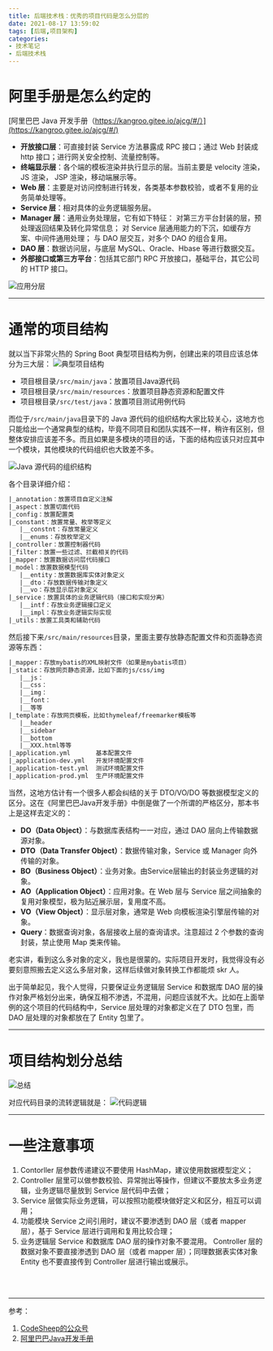 ```yaml
---
title: 后端技术栈：优秀的项目代码是怎么分层的
date: 2021-08-17 13:59:02
tags: [后端,项目架构]
categories:
- 技术笔记
- 后端技术栈
---
```






# 阿里手册是怎么约定的
[阿里巴巴 Java 开发手册（https://kangroo.gitee.io/ajcg/#/）](https://kangroo.gitee.io/ajcg/#/)


<!--more-->

- **开放接口层**：可直接封装 Service 方法暴露成 RPC 接口；通过 Web 封装成 http 接口；进行网关安全控制、流量控制等。
- **终端显示层**：各个端的模板渲染并执行显示的层。当前主要是 velocity 渲染，JS 渲染， JSP 渲染，移动端展示等。
- **Web 层**：主要是对访问控制进行转发，各类基本参数校验，或者不复用的业务简单处理等。
- **Service 层**：相对具体的业务逻辑服务层。
- **Manager 层**：通用业务处理层，它有如下特征：
对第三方平台封装的层，预处理返回结果及转化异常信息；
对 Service 层通用能力的下沉，如缓存方案、中间件通用处理；
与 DAO 层交互，对多个 DAO 的组合复用。
- **DAO 层**：数据访问层，与底层 MySQL、Oracle、Hbase 等进行数据交互。
- **外部接口或第三方平台**：包括其它部门 RPC 开放接口，基础平台，其它公司的 HTTP 接口。

![应用分层](/SongXJ01/images/后端技术栈_优秀的项目代码是怎么分层的/应用分层.png)



------
# 通常的项目结构
就以当下非常火热的 Spring Boot 典型项目结构为例，创建出来的项目应该总体分为三大层：
![典型项目结构](/SongXJ01/images/后端技术栈_优秀的项目代码是怎么分层的/典型项目结构.png)

- 项目根目录`/src/main/java`：放置项目Java源代码
- 项目根目录`/src/main/resources`：放置项目静态资源和配置文件
- 项目根目录`/src/test/java`：放置项目测试用例代码

而位于`/src/main/java`目录下的 Java 源代码的组织结构大家比较关心，这地方也只能给出一个通常典型的结构，毕竟不同项目和团队实践不一样，稍许有区别，但整体安排应该差不多。而且如果是多模块的项目的话，下面的结构应该只对应其中一个模块，其他模块的代码组织也大致差不多。

![Java 源代码的组织结构](/SongXJ01/images/后端技术栈_优秀的项目代码是怎么分层的/Java源代码的组织结构.png)

各个目录详细介绍：

```xml
|_annotation：放置项目自定义注解
|_aspect：放置切面代码
|_config：放置配置类
|_constant：放置常量、枚举等定义
   |__constnt：存放常量定义
   |__enums：存放枚举定义
|_controller：放置控制器代码
|_filter：放置一些过滤、拦截相关的代码
|_mapper：放置数据访问层代码接口
|_model：放置数据模型代码
   |__entity：放置数据库实体对象定义
   |__dto：存放数据传输对象定义
   |__vo：存放显示层对象定义
|_service：放置具体的业务逻辑代码（接口和实现分离）
   |__intf：存放业务逻辑接口定义
   |__impl：存放业务逻辑实际实现
|_utils：放置工具类和辅助代码
```


然后接下来`/src/main/resources`目录，里面主要存放静态配置文件和页面静态资源等东西：

```xml
|_mapper：存放mybatis的XML映射文件（如果是mybatis项目）
|_static：存放网页静态资源，比如下面的js/css/img
   |__js：
   |__css：
   |__img：
   |__font：
   |__等等
|_template：存放网页模板，比如thymeleaf/freemarker模板等
   |__header
   |__sidebar
   |__bottom
   |__XXX.html等等
|_application.yml       基本配置文件
|_application-dev.yml   开发环境配置文件
|_application-test.yml  测试环境配置文件
|_application-prod.yml  生产环境配置文件
```

当然，这地方估计有一个很多人都会纠结的关于 DTO/VO/DO 等数据模型定义的区分。这在《阿里巴巴Java开发手册》中倒是做了一个所谓的严格区分，那本书上是这样去定义的：

- **DO（Data Object）**：与数据库表结构一一对应，通过 DAO 层向上传输数据源对象。
- **DTO（Data Transfer Object）**：数据传输对象，Service 或 Manager 向外传输的对象。
- **BO（Business Object）**：业务对象。由Service层输出的封装业务逻辑的对象。
- **AO（Application Object）**：应用对象。在 Web 层与 Service 层之间抽象的复用对象模型，极为贴近展示层，复用度不高。
- **VO（View Object）**：显示层对象，通常是 Web 向模板渲染引擎层传输的对象。
- **Query**：数据查询对象，各层接收上层的查询请求。注意超过 2 个参数的查询封装，禁止使用 Map 类来传输。


老实讲，看到这么多对象的定义，我也是很蒙的。实际项目开发时，我觉得没有必要刻意照搬去定义这么多层对象，这样后续做对象转换工作都能烦 skr 人。

出于简单起见，我个人觉得，只要保证业务逻辑层 Service 和数据库 DAO 层的操作对象严格划分出来，确保互相不渗透，不混用，问题应该就不大。比如在上面举例的这个项目的代码结构中，Service 层处理的对象都定义在了 DTO 包里，而 DAO 层处理的对象都放在了 Entity 包里了。

------
# 项目结构划分总结
![总结](/SongXJ01/images/后端技术栈_优秀的项目代码是怎么分层的/总结.png)

对应代码目录的流转逻辑就是：
![代码逻辑](/SongXJ01/images/后端技术栈_优秀的项目代码是怎么分层的/代码逻辑.png)


-----
# 一些注意事项
1. Contorller 层参数传递建议不要使用 HashMap，建议使用数据模型定义；
2. Controller 层里可以做参数校验、异常抛出等操作，但建议不要放太多业务逻辑，业务逻辑尽量放到 Service 层代码中去做；
3. Service 层做实际业务逻辑，可以按照功能模块做好定义和区分，相互可以调用；
4. 功能模块 Service 之间引用时，建议不要渗透到 DAO 层（或者 mapper 层），基于 Service 层进行调用和复用比较合理；
5. 业务逻辑层 Service 和数据库 DAO 层的操作对象不要混用。 Controller 层的数据对象不要直接渗透到 DAO 层（或者 mapper 层）；同理数据表实体对象 Entity 也不要直接传到 Controller 层进行输出或展示。

<br/><br/>

-----
参考：
1. [CodeSheep的公众号](https://mp.weixin.qq.com/s?__biz=MzU4ODI1MjA3NQ==&mid=2247504977&idx=2&sn=477e70d58d7d8eaa526fa1cdc06a0f8a&chksm=fddd0295caaa8b8341d4f4b39ec60df44865d9251d6dd77f41dea6c2829d8e075a083ed21ebf&mpshare=1&scene=23&srcid=0831lx40ax2sxK3Qm789P4bj&sharer_sharetime=1630392151403&sharer_shareid=90de416a9fd907a1fb3174e6a5a27440#rd)
2. [阿里巴巴Java开发手册](https://kangroo.gitee.io/ajcg/#/)


<br/><br/><br/><br/>